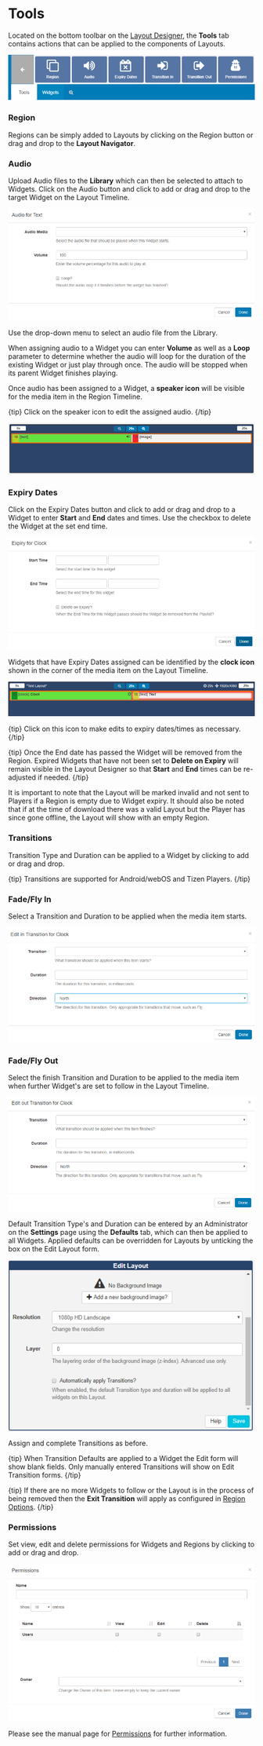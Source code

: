 <!--toc=layouts-->

# Tools

Located on the bottom toolbar on the [Layout Designer](layouts_designer.html), the **Tools** tab contains actions that can be applied to the components of Layouts. 

![Tools](img/v2_layouts_tools.png)

### Region

Regions can be simply added to Layouts by clicking on the Region button or drag and drop to the **Layout Navigator**. 

### Audio

Upload Audio files to the **Library** which can then be selected to attach to Widgets. Click on the Audio button and click to add or drag and drop to the target Widget on the Layout Timeline.

![Attach Audio](img/v2_layouts_tools_attach_audio.png)

Use the drop-down menu to select an audio file from the Library.

When assigning audio to a Widget you can enter **Volume** as well as a **Loop** parameter to determine whether the audio will loop for the duration of the existing Widget or just play through once. The audio will be stopped when its parent Widget finishes playing.

Once audio has been assigned to a Widget, a **speaker icon** will be visible for the media item in the Region Timeline.

{tip}
Click on the speaker icon to edit the assigned audio.
{/tip}

![Audio Icon](img/v2_layouts_tools_assigned_audio_icon.png)

### Expiry Dates

Click on the Expiry Dates button and click to add or drag and drop to a Widget to enter **Start** and **End** dates and times. Use the checkbox to delete the Widget at the set end time.

![Expiry Dates](img/v2_layouts_tools_expiry_dates.png)



Widgets that have Expiry Dates assigned can be identified by the **clock icon** shown in the corner of the media item on the Layout Timeline. 

![Assigned Expiry Dates](img/v2_layouts_tools_assigned_expiry_dates.png)

{tip}
Click on this icon to make edits to expiry dates/times as necessary.
{/tip}

{tip}
Once the End date has passed the Widget will be removed from the Region. Expired Widgets that have not been set to **Delete on Expiry** will remain visible in the Layout Designer so that **Start** and **End** times can be re-adjusted if needed.
{/tip}

It is important to note that the Layout will be marked invalid and not sent to Players if a Region is empty due to Widget expiry. It should also be noted that if at the time of download there was a valid Layout but the Player has since gone offline, the Layout will show with an empty Region.

### Transitions

Transition Type and Duration can be applied to a Widget by clicking to add or drag and drop.

{tip}
Transitions are supported for Android/webOS and Tizen Players.
{/tip}

### Fade/Fly In

Select a Transition and Duration to be applied when the media item starts. 

![Transition In](img/v2_layouts_tools_transition_in.png)

### Fade/Fly Out

Select the finish Transition and Duration to be applied to the media item when further Widget's are set to follow in the Layout Timeline.

![Transition Out](img/v2_layouts_tools_transition_out.png)

Default Transition Type's and Duration can be entered by an Administrator on the **Settings** page using the **Defaults** tab, which can then be applied to all Widgets.  Applied defaults can be overridden for Layouts by unticking the box on the Edit Layout form.

![Tools Edit Layout Form](img/v2_layouts_tools_edit_layout_form.png)

Assign and complete Transitions as before.

{tip}
When Transition Defaults are applied to a Widget the Edit form will show blank fields. Only manually entered Transitions will show on Edit Transition forms.
{/tip}

{tip}
If there are no more Widgets to follow or the Layout is in the process of being removed then the **Exit Transition** will apply as configured in [Region Options](<https://xibo.org.uk/manual/en/layouts_regions.html#region_options>).
{/tip}

### Permissions

Set view, edit and delete permissions for Widgets and Regions by clicking to add or drag and drop. 

![Permissions](img/v2_layouts_tools_permissions.png)

Please see the manual page for [Permissions](users_permissions.html) for further information.